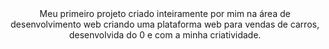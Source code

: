 <div align="center">
Meu primeiro projeto criado inteiramente por mim na área de desenvolvimento web criando uma plataforma web para vendas de carros, desenvolvida do 0 e com a minha criatividade.
</div>

